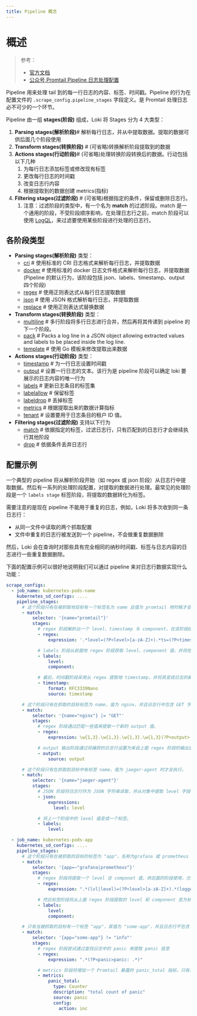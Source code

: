 ```yaml
---
title: Pipeline 概念
---
```


# 概述

> 参考：
>
> - [官方文档](https://grafana.com/docs/loki/latest/clients/promtail/pipelines/)
> - [公众号,Promtail Pipeline 日志处理配置](https://mp.weixin.qq.com/s/PPNa7CYk6aaYDcvH9eTw1w)

Pipeline 用来处理 tail 到的每一行日志的内容、标签、时间戳。Pipeline 的行为在配置文件的 `.scrape_config.pipeline_stages` 字段定义。是 Promtail 处理日志必不可少的一个环节。

Pipeline 由一组 **stages(阶段)** 组成，Loki 将 Stages 分为 4 大类型：

1. **Parsing stages(解析阶段)**# 解析每行日志，并从中提取数据。提取的数据可供后面几个阶段使用
2. **Transform stages(转换阶段)** # (可省略)转换解析阶段提取到的数据
3. **Actions stages(行动阶段)**# (可省略)处理转换阶段转换后的数据。行动包括以下几种
   1. 为每行日志添加标签或修改现有标签
   2. 更改每行日志的时间戳
   3. 改变日志行内容
   4. 根据提取到的数据创建 metrics(指标)
4. **Filtering stages(过滤阶段)** # (可省略)根据指定的条件，保留或删除日志行。
   1. 注意：过滤阶段的类型中，有一个名为 **match** 的过滤阶段。match 是一个通用的阶段，不受阶段顺序影响，在处理日志行之前，match 阶段可以使用 [LogQL](/docs/6.可观测性/Logs/Loki/LogQL.md)，来过滤要使用某些阶段进行处理的日志行。

## 各阶段类型

- **Parsing stages(解析阶段)** 类型：
  - [cri](https://grafana.com/docs/loki/latest/clients/promtail/stages/cri/) # 使用标准的 CRI 日志格式来解析每行日志，并提取数据
  - [docker](https://grafana.com/docs/loki/latest/clients/promtail/stages/docker/) # 使用标准的 docker 日志文件格式来解析每行日志，并提取数据(Pipeline 的默认行为，该阶段包括 json、labels、timestamp、output 四个阶段)
  - [regex](https://grafana.com/docs/loki/latest/clients/promtail/stages/regex/) # 使用正则表达式从每行日志提取数据
  - [json](https://grafana.com/docs/loki/latest/clients/promtail/stages/json/) # 使用 JSON 格式解析每行日志，并提取数据
  - [replace](https://grafana.com/docs/loki/latest/clients/promtail/stages/replace/) # 使用正则表达式替换数据
- **Transform stages(转换阶段)** 类型：
  - [multiline](https://grafana.com/docs/loki/latest/clients/promtail/stages/multiline/) # 多行阶段将多行日志进行合并，然后再将其传递到 pipeline 的下一个阶段。
  - [pack](https://grafana.com/docs/loki/latest/clients/promtail/stages/pack/) # Packs a log line in a JSON object allowing extracted values and labels to be placed inside the log line.
  - [template](https://grafana.com/docs/loki/latest/clients/promtail/stages/template/) # 使用 Go 模板来修改提取出来数据
- **Actions stages(行动阶段)** 类型：
  - [timestamp](https://grafana.com/docs/loki/latest/clients/promtail/stages/timestamp/) # 为一行日志设置时间戳
  - [output](https://grafana.com/docs/loki/latest/clients/promtail/stages/output/) # 设置一行日志的文本。该行为是 pipeline 阶段可以确定 loki 要展示的日志内容的唯一行为
  - [labels](https://grafana.com/docs/loki/latest/clients/promtail/stages/labels/) # 更新日志条目的标签集
  - [labelallow](https://grafana.com/docs/loki/latest/clients/promtail/stages/labelallow/) # 保留标签
  - [labeldrop](https://grafana.com/docs/loki/latest/clients/promtail/stages/labeldrop/) # 丢掉标签
  - [metrics](https://grafana.com/docs/loki/latest/clients/promtail/stages/metrics/) # 根据提取出来的数据计算指标
  - [tenant](https://grafana.com/docs/loki/latest/clients/promtail/stages/tenant/) # 设置要用于日志条目的租户 ID 值。
- **Filtering stages(过滤阶段)** 支持以下行为
  - [match](https://grafana.com/docs/loki/latest/clients/promtail/stages/match/) # 依据指定的标签，过滤日志行，只有匹配到的日志行才会继续执行其他阶段
  - [drop](https://grafana.com/docs/loki/latest/clients/promtail/stages/drop/) # 依据条件丢弃日志行

## 配置示例

一个典型的 pipeline 将从解析阶段开始（如 regex 或 json 阶段）从日志行中提取数据。然后有一系列的处理阶段配置，对提取的数据进行处理。最常见的处理阶段是一个 `labels stage` 标签阶段，将提取的数据转化为标签。

需要注意的是现在 pipeline 不能用于重复的日志，例如，Loki 将多次收到同一条日志行：

- 从同一文件中读取的两个抓取配置
- 文件中重复的日志行被发送到一个 pipeline，不会做重复数据删除

然后，Loki 会在查询时对那些具有完全相同的纳秒时间戳、标签与日志内容的日志进行一些重复数据删除。

下面的配置示例可以很好地说明我们可以通过 pipeline 来对日志行数据实现什么功能：

```yaml
scrape_configs:
  - job_name: kubernetes-pods-name
    kubernetes_sd_configs: ....
    pipeline_stages:
      # 这个阶段只有在被抓取地目标有一个标签名为 name 且值为 promtail 地时候才会执行
      - match:
          selector: '{name="promtail"}'
          stages:
            # regex 阶段解析出一个 level、timestamp 与 component，在该阶段结束时，这几个值只为 pipeline 内部设置，在以后地阶段可以使用这些值并决定如何处理他们。
            - regex:
                expression: '.*level=(?P<level>[a-zA-Z]+).*ts=(?P<timestamp>[T\d-:.Z]*).*component=(?P<component>[a-zA-Z]+)'

            # labels 阶段从前面地 regex 阶段获取 level、component 值，并将他们变成一个标签，比如 level=error 可能就是这个阶段添加地一个标签。
            - labels:
                level:
                component:

            # 最后，时间戳阶段采用从 regex 提取地 timestamp，并将其变成日志的新时间戳，并解析为 RFC3339Nano 格式。
            - timestamp:
                format: RFC3339Nano
                source: timestamp

      # 这个阶段只有在抓取的目标标签为 name，值为 nginx，并且日志行中包含 GET 字样的时候才会执行
      - match:
          selector: '{name="nginx"} |= "GET"'
          stages:
            # regex 阶段通过匹配一些值来提取一个新的 output 值。
            - regex:
                expression: \w{1,3}.\w{1,3}.\w{1,3}.\w{1,3}(?P<output>.*)

            # output 输出阶段通过将捕获的日志行设置为来自上面 regex 阶段的输出值来更改其内容。
            - output:
                source: output

      # 这个阶段只有在抓取到目标中有标签 name，值为 jaeger-agent 时才会执行。
      - match:
          selector: '{name="jaeger-agent"}'
          stages:
            # JSON 阶段将日志行作为 JSON 字符串读取，并从对象中提取 level 字段，以便在后续的阶段中使用。
            - json:
                expressions:
                  level: level

            # 将上一个阶段中的 level 值变成一个标签。
            - labels:
                level:

  - job_name: kubernetes-pods-app
    kubernetes_sd_configs: ....
    pipeline_stages:
      # 这个阶段只有在被抓取的目标的标签为 "app"，名称为grafana 或 prometheus 时才会执行。
      - match:
          selector: '{app=~"grafana|prometheus"}'
          stages:
            # regex 阶段将提取一个 level 合 componet 值，供后面的阶段使用，允许 level 被定义为 lvl=<level> 或 level=<level>，组件被定义为 logger=<component> 或 component=<component>
            - regex:
                expression: ".*(lvl|level)=(?P<level>[a-zA-Z]+).*(logger|component)=(?P<component>[a-zA-Z]+)"

            # 然后标签阶段将从上面 regex 阶段提取的 level 和 component 变为标签。
            - labels:
                level:
                component:

      # 只有当被抓取的目标有一个标签 "app"，其值为 "some-app"，并且日志行不包含 "info" 一词时，这个阶段才会执行。
      - match:
          selector: '{app="some-app"} != "info"'
          stages:
            # regex 阶段尝试通过查找日志中的 panic 来提取 panic 信息
            - regex:
                expression: ".*(?P<panic>panic: .*)"

            # metrics 阶段将增加一个 Promtail 暴露的 panic_total 指标，只有当从上面的 regex 阶段获取到 panic 值的时候，该 Counter 才会增加。
            - metrics:
                panic_total:
                  type: Counter
                  description: "total count of panic"
                  source: panic
                  config:
                    action: inc
```
